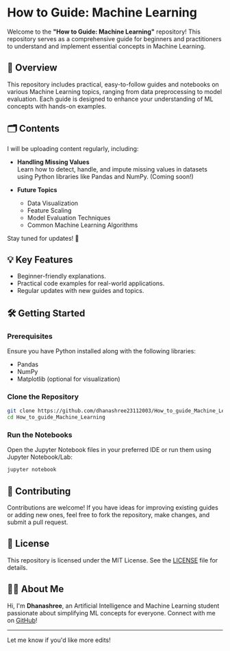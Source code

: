 
# How to Guide: Machine Learning  

Welcome to the **"How to Guide: Machine Learning"** repository! This repository serves as a comprehensive guide for beginners and practitioners to understand and implement essential concepts in Machine Learning.  

## 📖 Overview  
This repository includes practical, easy-to-follow guides and notebooks on various Machine Learning topics, ranging from data preprocessing to model evaluation. Each guide is designed to enhance your understanding of ML concepts with hands-on examples.  

## 🗂️ Contents  

I will be uploading content regularly, including:  
- **Handling Missing Values**  
  Learn how to detect, handle, and impute missing values in datasets using Python libraries like Pandas and NumPy. (Coming soon!)  

- **Future Topics**  
  - Data Visualization  
  - Feature Scaling  
  - Model Evaluation Techniques  
  - Common Machine Learning Algorithms  

Stay tuned for updates! 🚀  

## 💡 Key Features  
- Beginner-friendly explanations.  
- Practical code examples for real-world applications.  
- Regular updates with new guides and topics.  

## 🛠️ Getting Started  

### Prerequisites  
Ensure you have Python installed along with the following libraries:  
- Pandas  
- NumPy  
- Matplotlib (optional for visualization)  

### Clone the Repository  
```bash  
git clone https://github.com/dhanashree23112003/How_to_guide_Machine_Learning.git  
cd How_to_guide_Machine_Learning  
```  

### Run the Notebooks  
Open the Jupyter Notebook files in your preferred IDE or run them using Jupyter Notebook/Lab:  
```bash  
jupyter notebook  
```  

## 🤝 Contributing  
Contributions are welcome! If you have ideas for improving existing guides or adding new ones, feel free to fork the repository, make changes, and submit a pull request.  

## 📜 License  
This repository is licensed under the MIT License. See the [LICENSE](./LICENSE) file for details.  

## 🧑‍💻 About Me  
Hi, I'm **Dhanashree**, an Artificial Intelligence and Machine Learning student passionate about simplifying ML concepts for everyone. Connect with me on [GitHub](https://github.com/dhanashree23112003)!  

---

Let me know if you'd like more edits!
